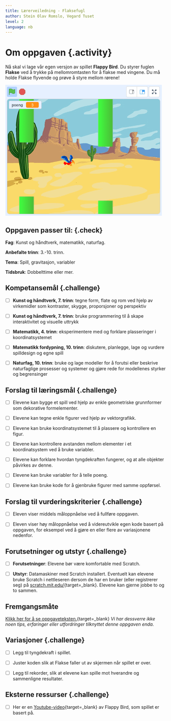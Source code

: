 ```yaml
---
title: Lærerveiledning - Flaksefugl
author: Stein Olav Romslo, Vegard Tuset
level: 2
language: nb
---
```



# Om oppgaven {.activity}

Nå skal vi lage vår egen versjon av spillet __Flappy Bird__. Du styrer fuglen
__Flakse__ ved å trykke på mellomromtasten for å flakse med vingene. Du må holde
Flakse flyvende og prøve å styre mellom rørene!

![Illustrasjon av et ferdig Flaksefugl spill](flaksefugl.png)

## Oppgaven passer til: {.check}

 __Fag__: Kunst og håndtverk, matematikk, naturfag.

__Anbefalte trinn__: 3.-10. trinn.

__Tema__: Spill, gravitasjon, variabler

__Tidsbruk__: Dobbelttime eller mer.

## Kompetansemål {.challenge}

- [ ] __Kunst og håndtverk, 7. trinn__: tegne form, flate og rom ved hjelp av
      virkemidler som kontraster, skygge, proporsjoner og perspektiv

- [ ] __Kunst og håndtverk, 7. trinn__: bruke programmering til å skape
      interaktivitet og visuelle uttrykk

- [ ] __Matematikk, 4. trinn__: eksperimentere med og forklare plasseringer i
      koordinatsystemet

- [ ] __Matematikk fordypning, 10. trinn__: diskutere, planlegge, lage og vurdere
      spilldesign og egne spill

- [ ] __Naturfag, 10. trinn__: bruke og lage modeller for å forutsi eller beskrive
      naturfaglige prosesser og systemer og gjøre rede for modellenes styrker
      og begrensinger


## Forslag til læringsmål {.challenge}

- [ ] Elevene kan bygge et spill ved hjelp av enkle geometriske grunnformer som
      dekorative formelementer.

- [ ] Elevene kan tegne enkle figurer ved hjelp av vektorgrafikk.

- [ ] Elevene kan bruke koordinatsystemet til å plassere og kontrollere en
      figur.

- [ ] Elevene kan kontrollere avstanden mellom elementer i et koordinatsystem
      ved å bruke variabler.

- [ ] Elevene kan forklare hvordan tyngdekraften fungerer, og at alle objekter
      påvirkes av denne.

- [ ] Elevene kan bruke variabler for å telle poeng.

- [ ] Elevene kan bruke kode for å gjenbruke figurer med samme oppførsel.

## Forslag til vurderingskriterier {.challenge}

- [ ] Eleven viser middels måloppnåelse ved å fullføre oppgaven.

- [ ] Eleven viser høy måloppnåelse ved å videreutvikle egen kode basert på
      oppgaven, for eksempel ved å gjøre en eller flere av variasjonene
      nedenfor.

## Forutsetninger og utstyr {.challenge}

- [ ]  __Forutsetninger__: Elevene bør være komfortable med Scratch.

- [ ] __Utstyr__: Datamaskiner med Scratch installert. Eventuelt kan elevene
      bruke Scratch i nettleseren dersom de har en bruker (eller registrerer
      seg) på [scratch.mit.edu/](http://scratch.mit.edu/){target=_blank}.
      Elevene kan gjerne jobbe to og to sammen.

## Fremgangsmåte

[Klikk her for å se
oppgaveteksten.](../flaksefugl/flaksefugl.html){target=_blank} _Vi har dessverre
ikke noen tips, erfaringer eller utfordringer tilknyttet denne oppgaven enda._

## Variasjoner {.challenge}

- [ ] Legg til tyngdekraft i spillet.

- [ ] Juster koden slik at Flakse faller ut av skjermen når spillet er over.

- [ ] Legg til rekorder, slik at elevene kan spille mot hverandre og sammenligne
      resultater.

## Eksterne ressurser {.challenge}

- [ ] Her er en
      [Youtube-video](https://www.youtube.com/watch?v%3DfQoJZuBwrkU){target=_blank}
      av Flappy Bird, som spillet er basert på.
